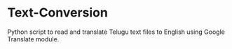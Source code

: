 # Text-Conversion
Python script to read and translate Telugu text files to English using Google Translate module.
